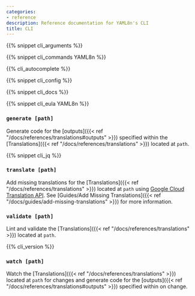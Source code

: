 ```yaml
---
categories:
- reference
description: Reference documentation for YAML8n's CLI
title: CLI
---
```


{{% snippet cli_arguments %}}

{{% snippet cli_commands YAML8n %}}

{{% cli_autocomplete %}}

{{% snippet cli_config %}}

{{% snippet cli_docs %}}

{{% snippet cli_eula YAML8n %}}

### `generate [path]`

Generate code for the [outputs]({{< ref "/docs/references/translations#outputs" >}}) specified within the [Translations]({{< ref "/docs/references/translations" >}}) located at `path`.

{{% snippet cli_jq %}}

### `translate [path]`

Add missing translations for the [Translations]({{< ref "/docs/references/translations" >}}) located at `path` using [Google Cloud Translation API](https://cloud.google.com/translate).  See [Guides/Add Missing Translations]({{< ref "/docs/guides/add-missing-translations" >}}) for more information.

### `validate [path]`

Lint and validate the [Translations]({{< ref "/docs/references/translations" >}}) located at `path`.

{{% cli_version %}}

### `watch [path]`

Watch the [Translations]({{< ref "/docs/references/translations" >}}) located at `path` for changes and generate code for the [outputs]({{< ref "/docs/references/translations#outputs" >}}) specified within on change.
